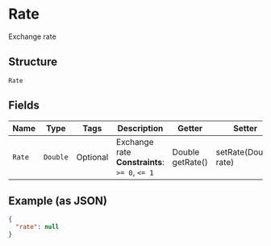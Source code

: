 
# Rate

Exchange rate

## Structure

`Rate`

## Fields

| Name | Type | Tags | Description | Getter | Setter |
|  --- | --- | --- | --- | --- | --- |
| `Rate` | `Double` | Optional | Exchange rate<br>**Constraints**: `>= 0`, `<= 1` | Double getRate() | setRate(Double rate) |

## Example (as JSON)

```json
{
  "rate": null
}
```

